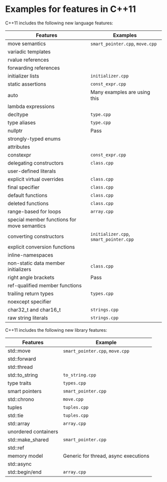 
# Examples for features in C++11

C++11 includes the following new language features:

| Features       | Examples |
| -------------- | ---- |
| move semantics | `smart_pointer.cpp`, `move.cpp` |
| variadic templates |      |
| rvalue references |      |
| forwarding references |      |
| initializer lists | `initializer.cpp` |
| static assertions | `const_expr.cpp` |
| auto | Many examples are using this |
| lambda expressions |      |
| decltype | `type.cpp` |
| type aliases | `type.cpp` |
| nullptr | Pass |
| strongly-typed enums |      |
| attributes |      |
| constexpr | `const_expr.cpp` |
| delegating constructors | `class.cpp` |
| user-defined literals |      |
| explicit virtual overrides | `class.cpp` |
| final specifier | `class.cpp` |
| default functions | `class.cpp` |
| deleted functions | `class.cpp` |
| range-based for loops | `array.cpp` |
| special member functions for move semantics |      |
| converting constructors | `initializer.cpp`, `smart_pointer.cpp` |
| explicit conversion functions |      |
| inline-namespaces |      |
| non-static data member initializers | `class.cpp` |
| right angle brackets | Pass |
| ref-qualified member functions |      |
| trailing return types | `types.cpp` |
| noexcept specifier |      |
| char32_t and char16_t | `strings.cpp` |
| raw string literals | `strings.cpp` |

C++11 includes the following new library features:

| Features       | Example |
| -------------- | ---- |
| std::move | `smart_pointer.cpp`, `move.cpp` |
| std::forward |      |
| std::thread |      |
| std::to_string | `to_string.cpp` |
| type traits | `types.cpp` |
| smart pointers | `smart_pointer.cpp` |
| std::chrono | `move.cpp` |
| tuples | `tuples.cpp` |
| std::tie | `tuples.cpp` |
| std::array | `array.cpp` |
| unordered containers |      |
| std::make_shared | `smart_pointer.cpp` |
| std::ref |      |
| memory model | Generic for thread, async executions |
| std::async |      |
| std::begin/end | `array.cpp` |

